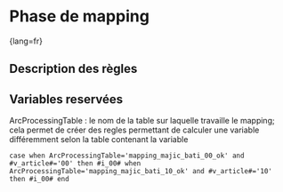 # Phase de mapping
{lang=fr}

## Description des règles

## Variables reservées
ArcProcessingTable : le nom de la table sur laquelle travaille le mapping; cela permet de créer des regles permettant de calculer une variable différemment selon la table contenant la variable

```sql=
case when ArcProcessingTable='mapping_majic_bati_00_ok' and #v_article#='00' then #i_00# when ArcProcessingTable='mapping_majic_bati_10_ok' and #v_article#='10' then #i_00# end
```

